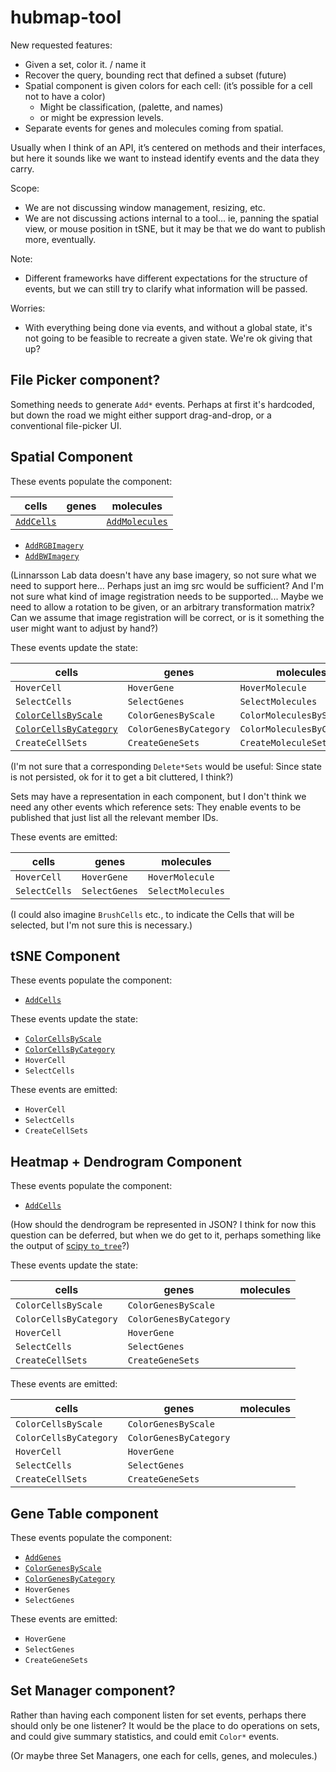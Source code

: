 # hubmap-tool

New requested features:
- Given a set, color it. / name it
- Recover the query, bounding rect that defined a subset (future)
- Spatial component is given colors for each cell: (it’s possible for a cell not to have a color)
  - Might be classification,  (palette, and names)
  - or might be expression levels.
- Separate events for genes and molecules coming from spatial.

Usually when I think of an API, it’s centered on methods and their interfaces, but here it sounds like we want to instead identify events and the data they carry.

Scope:
- We are not discussing window management, resizing, etc.
- We are not discussing actions internal to a tool… ie, panning the spatial view, or mouse position in tSNE, but it may be that we do want to publish more, eventually.

Note:
- Different frameworks have different expectations for the structure of events,
but we can still try to clarify what information will be passed.

Worries:
- With everything being done via events, and without a global state, it's not going to be feasible
to recreate a given state. We're ok giving that up?

## File Picker component?

Something needs to generate `Add*` events. Perhaps at first it's hardcoded, but down the road
we might either support drag-and-drop, or a conventional file-picker UI.

## Spatial Component

These events populate the component:

| cells | genes | molecules |
| ----- | ----- | --------- |
| [`AddCells`](src/api-fixtures/AddCells.json) |  | [`AddMolecules`](src/api-fixtures/AddMolecules.json) |

- [`AddRGBImagery`](src/api-fixtures/AddRGBImagery.json)
- [`AddBWImagery`](src/api-fixtures/AddBWImagery.json)

(Linnarsson Lab data doesn't have any base imagery, so not sure what we need to support here...
Perhaps just an img src would be sufficient? And I'm not sure what kind of image registration
needs to be supported... Maybe we need to allow a rotation to be given, or an arbitrary
transformation matrix? Can we assume that image registration will be correct, or is it something
the user might want to adjust by hand?)

These events update the state:

| cells | genes | molecules |
| ----- | ----- | --------- |
| `HoverCell` | `HoverGene` | `HoverMolecule` |
| `SelectCells` | `SelectGenes` | `SelectMolecules` |
| [`ColorCellsByScale`](src/api-fixtures/ColorCellsByScale.json) | `ColorGenesByScale` | `ColorMoleculesByScale` |
| [`ColorCellsByCategory`](src/api-fixtures/ColorCellsByCategory.json) | `ColorGenesByCategory` | `ColorMoleculesByCategory` |
| `CreateCellSets` | `CreateGeneSets` | `CreateMoleculeSets` |

(I'm not sure that a corresponding `Delete*Sets` would be useful: Since state is not persisted, ok
for it to get a bit cluttered, I think?)

Sets may have a representation in each component, but I don't think we need any other events which
reference sets: They enable events to be published that just list all the relevant member IDs.

These events are emitted:

| cells | genes | molecules |
| ----- | ----- | --------- |
| `HoverCell` | `HoverGene` | `HoverMolecule` |
| `SelectCells` | `SelectGenes` | `SelectMolecules` |

(I could also imagine `BrushCells` etc., to indicate the Cells that will be selected,
but I'm not sure this is necessary.)

## tSNE Component

These events populate the component:

- [`AddCells`](src/api-fixtures/AddCells.json)

These events update the state:

- [`ColorCellsByScale`](src/api-fixtures/ColorCellsByScale.json)
- [`ColorCellsByCategory`](src/api-fixtures/ColorCellsByCategory.json)
- `HoverCell`
- `SelectCells`

These events are emitted:

- `HoverCell`
- `SelectCells`
- `CreateCellSets`

## Heatmap + Dendrogram Component

These events populate the component:

- [`AddCells`](src/api-fixtures/AddCells.json)

(How should the dendrogram be represented in JSON? I think for now this question can be deferred,
but when we do get to it, perhaps something like the output of
[scipy `to_tree`](https://docs.scipy.org/doc/scipy/reference/generated/scipy.cluster.hierarchy.to_tree.html#scipy.cluster.hierarchy.to_tree)?)

These events update the state:

| cells | genes | molecules |
| ----- | ----- | --------- |
| `ColorCellsByScale` | `ColorGenesByScale` | |
| `ColorCellsByCategory` | `ColorGenesByCategory` | |
| `HoverCell` | `HoverGene` | |
| `SelectCells` | `SelectGenes` | |
| `CreateCellSets` | `CreateGeneSets` | |

These events are emitted:

| cells | genes | molecules |
| ----- | ----- | --------- |
| `ColorCellsByScale` | `ColorGenesByScale` | |
| `ColorCellsByCategory` | `ColorGenesByCategory` | |
| `HoverCell` | `HoverGene` | |
| `SelectCells` | `SelectGenes` | |
| `CreateCellSets` | `CreateGeneSets` | |

## Gene Table component

These events populate the component:

- [`AddGenes`](src/api-fixtures/AddGenes.json)
- [`ColorGenesByScale`](src/api-fixtures/ColorCellsByScale.json)
- [`ColorGenesByCategory`](src/api-fixtures/ColorCellsByCategory.json)
- `HoverGenes`
- `SelectGenes`

These events are emitted:

- `HoverGene`
- `SelectGenes`
- `CreateGeneSets`

## Set Manager component?

Rather than having each component listen for set events, perhaps there should only be one listener?
It would be the place to do operations on sets, and could give summary statistics, and could emit
`Color*` events.

(Or maybe three Set Managers, one each for cells, genes, and molecules.)
